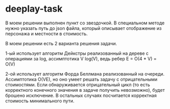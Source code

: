 # deeplay-task

В моем решении выполнен пункт со звездочкой. В специальном методе нужно указать путь до json файла, который описывает отображение из персонажа и местности в стоимость.

В моем решении есть 2 варианта решения задачи. 

1-ый использует алгоритм Дейкстры реализованный на дереве с операциями за log, ассимптотика V log(V), ведь ребер E = O(4 * V) = O(V)

2-ой использует алгоритм Форда Беллмана реализованный на очереди. Ассимптотика O(VE), но оно умеет решать задачу с отрицательными стоимостями. Если обнаруживается отрицательный цикл (то есть корректного конечного значения в задаче получить невозможно), будет брошено исключение. В остальных случаях посчитается корректная стоимость минимального пути.
